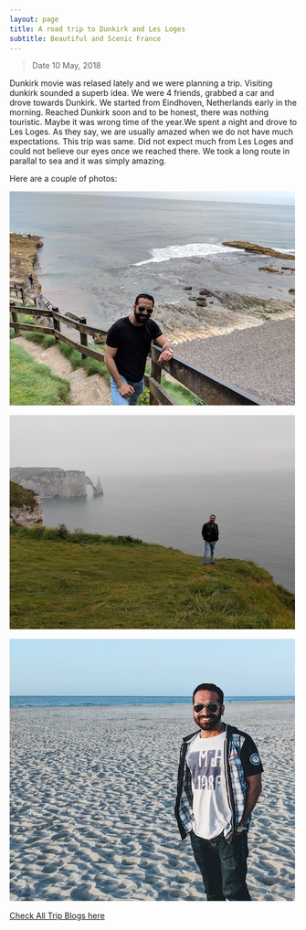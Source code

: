 ```yaml
---
layout: page
title: A road trip to Dunkirk and Les Loges
subtitle: Beautiful and Scenic France
---
```


>Date 10 May, 2018

Dunkirk movie was relased lately and we were planning a trip. Visiting dunkirk sounded a superb idea. We were 4 friends, grabbed a car and drove towards Dunkirk. We started from Eindhoven, Netherlands early in the morning. Reached Dunkirk soon and to be honest, there was nothing touristic. Maybe it was wrong time of the year.We spent a night and drove to Les Loges. As they say, we are usually amazed when we do not have much expectations. This trip was same. Did not expect much from Les Loges and could not believe our eyes once we reached there. We took a long route in parallal to sea and it was simply amazing.

Here are a couple of photos:


![](/img/travel/dunkirk-les-loges/photo_1.jpg)


![](/img/travel/dunkirk-les-loges/photo_2.jpg)


![](/img/travel/dunkirk-les-loges/photo_3.jpg)




[Check All Trip Blogs here](/blogs/travel/)